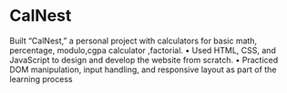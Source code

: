 # CalNest
Built “CalNest,” a personal project with calculators for basic math, percentage, modulo,cgpa calculator ,factorial. • Used HTML, CSS, and JavaScript to design and develop the website from scratch. • Practiced DOM manipulation, input handling, and responsive layout as part of the learning process
